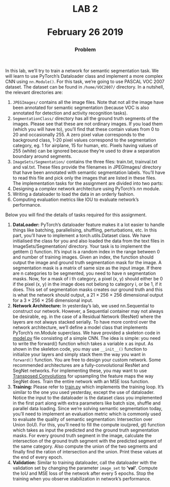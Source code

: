 <!DOCTYPE html>
<html>


<body class="stackedit">
  <div class="stackedit__html"><h1 id="lab-1"><p align="center">LAB 2</p></h1>
<h1 id="february-20-2019"><p align="center">February 26 2019</p></h1>
    <h3 id="problem"><p align="center">Problem</p></h3>
    <br>
<p>In this lab, we’ll try to train a network for semantic segmentation task. We will learn to use PyTorch’s Dataloader class and implement a more complex CNN using <code>nn.Module()</code>. For this task, we’re going to use PASCAL VOC 2007 dataset. The dataset can be found in <code>/home/VOC2007/</code> directory. In a nutshell, the relevant directories are:</p>
<ol>
<li><code>JPEGImages/</code> contains all the image files. Note that not all the image have been annotated
for semantic segmentation (because VOC is also annotated for detection and activity
recognition tasks).</li>
<li><code>SegmentationClass/</code> directory has all the ground truth segments of the images. Please
see that these are not ordinary images. If you load them (which you will have to), you’ll
find that these contain values from 0 to 20 and occasionally 255. A zero pixel value
corresponds to the background class, 1-20 pixel values correspond to the segmentation
category, eg. 1 for airplane, 15 for human, etc. Pixels having values of 255 (white) can
be ignored because they’re used to draw a separation boundary around segments.</li>
<li><code>ImageSets/Segmentation/</code> contains the three files: train.txt, trainval.txt and val.txt. These files provide the filenames in JPEGImages/ directory that have been annotated with semantic segmentation labels. You’ll have to read this file and pick only the images that are listed in these files.
The implementation tasks for the assignment are divided into two parts:</li>
<li>Designing a <em>complex</em> network architecture using PyTorch’s <em>nn</em> module.</li>
<li>Writing a dataloader to load the data in an orderly fashion.</li>
<li>Computing evaluation metrics like IOU to evaluate network’s performance.</li>
</ol>
<p>Below you will find the details of tasks required for this assignment.</p>
<ol>
<li><strong>DataLoader:</strong> PyTorch’s dataloader feature makes it a lot easier to handle things like batching, parallelising, shuffling, perturbations, etc. In this part, you’ll have to implement a torch.utils.Dataset class. We have initialised the class for you and also loaded
the data from the text files in ImageSets/Segmentation/ directory. Your task is to implement the getitem () function. It’s input is a random index in the range between 0 and number of training images. Given an index, the function should output the image and ground truth segmentation mask for the image. A segmentation mask is a matrix of same size as the input image. If there are n categories to be segmented, you need to have n segmentation masks. Now, for a mask of i th category, a pixel (x, y) should  either be 0 if the pixel (x, y) in the image does not belong to category i, or be 1, if it does. This set of segmentation masks creates our ground truth and this is what the network should output, a 21 × 256 × 256 dimensional output for a 3 × 256 × 256 dimensional input.</li>
<li><strong>Network Architecture:</strong> In yesterday’s lab, we used nn.Sequential to construct our network. However, a Sequential container may not always be desirable, eg. in the case of a Residual Network (ResNet) where the layers are not always stacked serially. To have more control over the network architecture, we’ll define a model class that implements PyTorch’s nn.Module superclass. We have provided a skeleton code in <a href="http://model.py">model.py</a> file consisting of a simple CNN. The idea is simple: you need to write the forward() function which takes a variable x as input. As shown in the skeleton code, you may use <code>__init__()</code> function to initialize your layers and simply stack them the way you want in <code>forward()</code> function. You are free to design your custom network. Some recommended architectures
are a fully-convolutional ResNet and SegNet networks. For implementing these, you may want to use <a href="https://pytorch.org/docs/stable/nn.html#convtranspose2d">Transposed Convolutions</a> for upsampling the feature maps the way SegNet does. Train the entire network with an MSE loss function.</li>
<li><strong>Training:</strong> Please refer to <a href="http://train.py">train.py</a> which implements the training loop. It’s similar to the one you used yesterday, except the use of dataloader. Notice the input to the dataloader is the dataset class you implemented in the first part along with extra parameters like batch size, shuffle and parallel data loading. Since we’re solving semantic segmentation today, you’ll need to implement an evaluation metric which is commonly used to evaluate  the quality of semantic segmentation: Intersection over Union (IoU). For this, you’ll need to fill the compute iou(pred, gt) function which takes as input the predicted and the ground truth segmentation masks. For every ground truth segment in the image, calculate the intersection of the ground truth segment with the predicted segment of the same category. Also compute the union of the two segments and finally find the ration of intersection and the union. Print these values at the end of every epoch.</li>
<li><strong>Validation:</strong> Similar to training dataloader, call the dataloader with the validation set by changing the parameter <code>image_set</code> to <strong>’val’</strong>. Compute the IoU and MSE loss of the network after every 5 epochs. Stop the training when you observe stabilization in network’s performance.</li>
</ol>
</div>
</body>

</html>